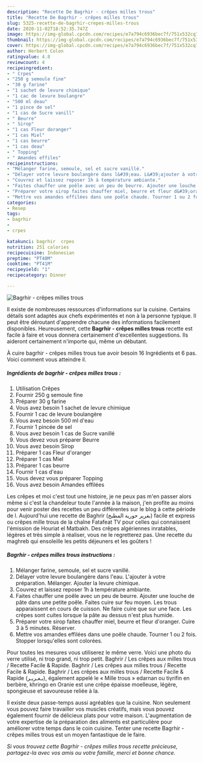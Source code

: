 ```yaml
---
description: "Recette De Bagrhir - crêpes milles trous"
title: "Recette De Bagrhir - crêpes milles trous"
slug: 5325-recette-de-bagrhir-crepes-milles-trous
date: 2020-11-02T18:52:35.747Z
image: https://img-global.cpcdn.com/recipes/e7a794c6936bec7f/751x532cq70/bagrhir-crepes-milles-trous-photo-principale-de-la-recette.jpg
thumbnail: https://img-global.cpcdn.com/recipes/e7a794c6936bec7f/751x532cq70/bagrhir-crepes-milles-trous-photo-principale-de-la-recette.jpg
cover: https://img-global.cpcdn.com/recipes/e7a794c6936bec7f/751x532cq70/bagrhir-crepes-milles-trous-photo-principale-de-la-recette.jpg
author: Herbert Colon
ratingvalue: 4.8
reviewcount: 4
recipeingredient:
- " Crpes"
- "250 g semoule fine"
- "30 g farine"
- "1 sachet de levure chimique"
- "1 cac de levure boulangre"
- "500 ml deau"
- "1 pince de sel"
- "1 cas de Sucre vanill"
- " Beurre"
- " Sirop"
- "1 cas Fleur doranger"
- "1 cas Miel"
- "1 cas beurre"
- "1 cas deau"
- " Topping"
- " Amandes effiles"
recipeinstructions:
- "Mélanger farine, semoule, sel et sucre vanillé."
- "Délayer votre levure boulangère dans l&#39;eau. L&#39;ajouter à votre préparation. Mélanger. Ajouter la levure chimique."
- "Couvrez et laissez reposer 1h à température ambiante."
- "Faites chauffer une poêle avec un peu de beurre. Ajouter une louche de pâte dans une petite poêle. Faites cuire sur feu moyen. Les trous apparaissent en cours de cuisson. Ne faire cuire que sur une face. Les crêpes sont cuites lorsque la pâte au dessus n&#39;est plus humide."
- "Préparer votre sirop faites chauffer miel, beurre et fleur d&#39;oranger. Cuire 3 à 5 minutes. Réserver."
- "Mettre vos amandes effilées dans une poêle chaude. Tourner 1 ou 2 fois. Stopper lorsqu&#39;elles sont colorées."
categories:
- Resep
tags:
- bagrhir
- 
- crpes

katakunci: bagrhir  crpes 
nutrition: 251 calories
recipecuisine: Indonesian
preptime: "PT40M"
cooktime: "PT41M"
recipeyield: "1"
recipecategory: Dinner

---
```



![Bagrhir - crêpes milles trous](https://img-global.cpcdn.com/recipes/e7a794c6936bec7f/751x532cq70/bagrhir-crepes-milles-trous-photo-principale-de-la-recette.jpg)

Il existe de nombreuses ressources d'informations sur la cuisine. Certains détails sont adaptés aux chefs expérimentés et non à la personne typique. Il peut être déroutant d'apprendre chacune des informations facilement disponibles. Heureusement, cette <strong> Bagrhir - crêpes milles trous </strong> recette est facile à faire et vous donnera certainement d'excellentes suggestions. Ils aideront certainement n'importe qui, même un débutant.

<!--inarticleads1-->

À cuire bagrhir - crêpes milles trous tue avoir besoin 16 Ingrédients et 6 pas. Voici comment vous atteindre il.

##### Ingrédients de bagrhir - crêpes milles trous :

1. Utilisation  Crêpes
1. Fournir 250 g semoule fine
1. Préparer 30 g farine
1. Vous avez besoin 1 sachet de levure chimique
1. Fournir 1 cac de levure boulangère
1. Vous avez besoin 500 ml d&#39;eau
1. Fournir 1 pincée de sel
1. Vous avez besoin 1 cas de Sucre vanillé
1. Vous devez vous préparer  Beurre
1. Vous avez besoin  Sirop
1. Préparer 1 cas Fleur d&#39;oranger
1. Préparer 1 cas Miel
1. Préparer 1 cas beurre
1. Fournir 1 cas d&#39;eau
1. Vous devez vous préparer  Topping
1. Vous avez besoin  Amandes effilées


Les crêpes et moi c&#39;est tout une histoire, je ne peux pas m&#39;en passer alors même si c&#39;est la chandeleur toute l&#39;année à la maison, j&#39;en profite au moins pour venir poster des recettes un peu différentes sur le blog à cette période de l. Aujourd&#39;hui une recette de Baghrir (بغرير حورية المطبخ) facile et express ou crêpes mille trous de la chaîne Fatafeat TV pour celles qui connaissent l&#39;émission de Houriat el Matbakh. Des crêpes algériennes inratables, légères et très simple à réaliser, vous ne le regretterez pas. Une recette du maghreb qui ensoleille les petits déjeuners et les goûters ! 

<!--inarticleads2-->

##### Bagrhir - crêpes milles trous instructions :

1. Mélanger farine, semoule, sel et sucre vanillé.
1. Délayer votre levure boulangère dans l&#39;eau. L&#39;ajouter à votre préparation. Mélanger. Ajouter la levure chimique.
1. Couvrez et laissez reposer 1h à température ambiante.
1. Faites chauffer une poêle avec un peu de beurre. Ajouter une louche de pâte dans une petite poêle. Faites cuire sur feu moyen. Les trous apparaissent en cours de cuisson. Ne faire cuire que sur une face. Les crêpes sont cuites lorsque la pâte au dessus n&#39;est plus humide.
1. Préparer votre sirop faites chauffer miel, beurre et fleur d&#39;oranger. Cuire 3 à 5 minutes. Réserver.
1. Mettre vos amandes effilées dans une poêle chaude. Tourner 1 ou 2 fois. Stopper lorsqu&#39;elles sont colorées.


Pour toutes les mesures vous utiliserez le même verre. Voici une photo du verre utilisé, ni trop grand, ni trop petit. Baghrir / Les crêpes aux milles trous / Recette Facile &amp; Rapide. Baghrir / Les crêpes aux milles trous / Recette Facile &amp; Rapide. Baghrir / Les crêpes aux milles trous / Recette Facile &amp; Rapide (بـغـريـر), également appelé le « Mille trous » edarnan ou tiγrifin en berbère, khringo en Oranie est une crêpe épaisse moelleuse, légère, spongieuse et savoureuse reliée à la. 

<!--inarticleads1-->

<p>
Il existe deux passe-temps aussi agréables que la cuisine. Non seulement vous pouvez faire travailler vos muscles créatifs, mais vous pouvez également fournir de délicieux plats pour votre maison. L'augmentation de votre expertise de la préparation des aliments est particulière pour améliorer votre temps dans le coin cuisine. Tenter une recette Bagrhir - crêpes milles trous est un moyen fantastique de le faire.
</p>

<p>
<i>Si vous trouvez cette Bagrhir - crêpes milles trous recette précieuse, partagez-la avec vos amis ou votre famille, merci et bonne chance.</i>
</p>
